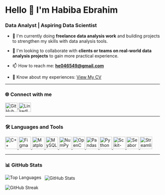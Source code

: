# Hello 👋 I'm Habiba Ebrahim

### Data Analyst | Aspiring Data Scientist

<!-- <p align="left"> 
  <img src="https://komarev.com/ghpvc/?username=habibaIbrahim276&label=Profile views&color=0e75b6&style=flat" alt="Profile views counter" /> 
</p> -->

- 🔭 I'm currently doing **freelance data analysis work** and building projects to strengthen my skills with data analysis tools.

- 👯 I'm looking to collaborate with **clients or teams on real-world data analysis projects** to gain more practical experience.

- 📫 How to reach me: **he046549@gmail.com**

- 📄 Know about my experiences: [View My CV](https://drive.google.com/file/d/1ySapIIG3SEPaLrAkdAjfUGwZlPuxCSLs/view?usp=sharing)

---

### 🌐 Connect with me
<p align="left">
  <a href="https://github.com/habibaIbrahim276" target="_blank">
    <img align="center" src="https://raw.githubusercontent.com/rahuldkjain/github-profile-readme-generator/master/src/images/icons/Social/github.svg" alt="GitHub" height="30" width="40" />
  </a>
  <a href="https://www.linkedin.com/in/habiba-ebrahim/?locale=ar_AE" target="_blank">
    <img align="center" src="https://raw.githubusercontent.com/rahuldkjain/github-profile-readme-generator/master/src/images/icons/Social/linked-in-alt.svg" alt="LinkedIn" height="30" width="40" />
  </a>
</p>

---

### 🛠️ Languages and Tools
<p align="left"> 
  <a href="https://isocpp.org/" target="_blank" rel="noreferrer"> 
    <img src="https://skillicons.dev/icons?i=cpp" alt="C++" width="40" height="40"/> 
  </a> 
  <a href="https://www.figma.com/" target="_blank" rel="noreferrer"> 
    <img src="https://skillicons.dev/icons?i=figma" alt="Figma" width="40" height="40"/> 
  </a> 
  <a href="https://matplotlib.org/" target="_blank" rel="noreferrer"> 
    <img src="https://cdn.jsdelivr.net/gh/devicons/devicon/icons/matplotlib/matplotlib-original.svg" alt="Matplotlib" width="40" height="40"/> 
  </a> 
  <a href="https://www.mysql.com/" target="_blank" rel="noreferrer"> 
    <img src="https://skillicons.dev/icons?i=mysql" alt="MySQL" width="40" height="40"/> 
  </a> 
  <a href="https://numpy.org/" target="_blank" rel="noreferrer"> 
    <img src="https://cdn.jsdelivr.net/gh/devicons/devicon/icons/numpy/numpy-original.svg" alt="NumPy" width="40" height="40"/> 
  </a> 
  <a href="https://opencv.org/" target="_blank" rel="noreferrer"> 
    <img src="https://skillicons.dev/icons?i=opencv" alt="OpenCV" width="40" height="40"/> 
  </a> 
  <a href="https://pandas.pydata.org/" target="_blank" rel="noreferrer"> 
    <img src="https://cdn.jsdelivr.net/gh/devicons/devicon/icons/pandas/pandas-original.svg" alt="Pandas" width="40" height="40"/> 
  </a> 
  <a href="https://www.python.org/" target="_blank" rel="noreferrer"> 
    <img src="https://skillicons.dev/icons?i=python" alt="Python" width="40" height="40"/> 
  </a> 
  <a href="https://scikit-learn.org/" target="_blank" rel="noreferrer"> 
    <img src="https://skillicons.dev/icons?i=scikitlearn" alt="Scikit-learn" width="40" height="40"/> 
  </a> 
  <a href="https://seaborn.pydata.org/" target="_blank" rel="noreferrer"> 
    <img src="https://cdn.jsdelivr.net/gh/devicons/devicon/icons/python/python-original.svg" alt="Seaborn" width="40" height="40"/> 
  </a> 
  <a href="https://streamlit.io/" target="_blank" rel="noreferrer"> 
    <img src="https://cdn.simpleicons.org/streamlit/FF4B4B" alt="Streamlit" width="40" height="40"/> 
  </a>
</p>

---

### 📊 GitHub Stats
<p>
  <img align="left" src="https://github-readme-stats.vercel.app/api/top-langs?username=habibaIbrahim276&show_icons=true&locale=en&layout=compact" alt="Top Languages" />
</p>

<p>&nbsp;
  <img align="center" src="https://github-readme-stats.vercel.app/api?username=habibaIbrahim276&show_icons=true&locale=en" alt="GitHub Stats" />
</p>

<p>
  <img align="center" src="https://github-readme-streak-stats.herokuapp.com/?user=habibaIbrahim276&" alt="GitHub Streak" />
</p>
